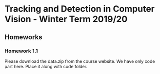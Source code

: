 # Tracking and Detection in Computer Vision - Winter Term 2019/20

## Homeworks

### Homework 1.1
Please download the data.zip from the course website. We have only code part here.
Place it along with code folder.
